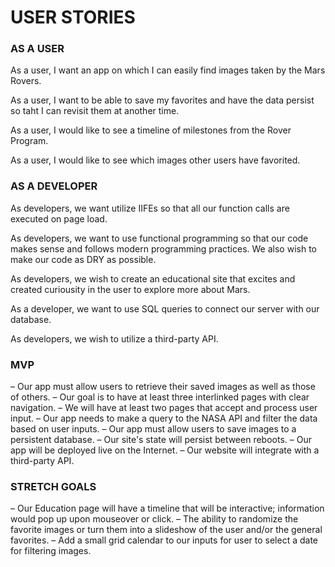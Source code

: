 # USER STORIES

### AS A USER
As a user, I want an app on which I can easily find images taken by the Mars Rovers.

As a user, I want to be able to save my favorites and have the data persist so taht I can revisit them at another time.

As a user, I would like to see a timeline of milestones from the Rover Program.

As a user, I would like to see which images other users have favorited.

### AS A DEVELOPER
As developers, we want utilize IIFEs so that all our function calls are executed on page load.

As developers, we want to use functional programming so that our code makes sense and follows modern programming practices. We also wish to make our code as DRY as possible.

As developers, we wish to create an educational site that excites and created curiousity in the user to explore more about Mars.

As a developer, we want to use SQL queries to connect our server with our database.

As developers, we wish to utilize a third-party API.

### MVP
– Our app must allow users to retrieve their saved images as well as those of others.
– Our goal is to have at least three interlinked pages with clear navigation.
– We will have at least two pages that accept and process user input.
    – Our app needs to make a query to the NASA API and filter the data based on user inputs.
    – Our app must allow users to save images to a persistent database.
– Our site's state will persist between reboots.
– Our app will be deployed live on the Internet.
– Our website will integrate with a third-party API.

### STRETCH GOALS
– Our Education page will have a timeline that will be interactive; information would pop up upon mouseover or click.
– The ability to randomize the favorite images or turn them into a slideshow of the user and/or the general favorites.
– Add a small grid calendar to our inputs for user to select a date for filtering images.

